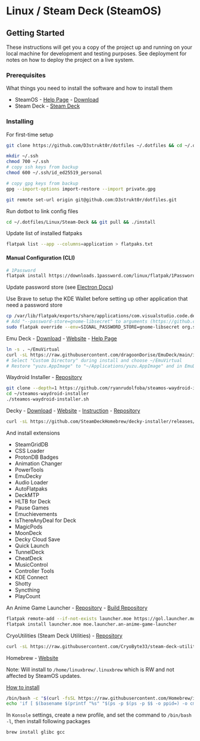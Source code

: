 # Linux / Steam Deck (SteamOS)

## Getting Started

These instructions will get you a copy of the project up and running on your local machine for development and testing purposes. See deployment for notes on how to deploy the project on a live system.

### Prerequisites

What things you need to install the software and how to install them

* SteamOS - [Help Page](https://help.steampowered.com/en/faqs/view/1B71-EDF2-EB6D-2BB3) - [Download](https://store.steampowered.com/steamos/download/?ver=steamdeck&snr=100601___)
* Steam Deck - [Steam Deck](https://www.steamdeck.com/)

### Installing

For first-time setup

```sh
git clone https://github.com/D3strukt0r/dotfiles ~/.dotfiles && cd ~/.dotfiles/Linux/Steam-Deck && ./install

mkdir ~/.ssh
chmod 700 ~/.ssh
# copy ssh keys from backup
chmod 600 ~/.ssh/id_ed25519_personal

# copy gpg keys from backup
gpg --import-options import-restore --import private.gpg

git remote set-url origin git@github.com:D3strukt0r/dotfiles.git
```

Run dotbot to link config files

```sh
cd ~/.dotfiles/Linux/Steam-Deck && git pull && ./install
```

Update list of installed flatpaks

```sh
flatpak list --app --columns=application > flatpaks.txt
```

#### Manual Configuration (CLI)

```bash
# 1Password
flatpak install https://downloads.1password.com/linux/flatpak/1Password.flatpakref
````

Update password store (see [Electron Docs](https://www.electronjs.org/docs/latest/api/safe-storage#safestoragegetselectedstoragebackend-linux))

Use Brave to setup the KDE Wallet before setting up other application that need a password store

```bash
cp /var/lib/flatpak/exports/share/applications/com.visualstudio.code.desktop ~/.local/share/applications/com.visualstudio.code.desktop
# Add "--password-store=gnome-libsecret" to arguments (https://github.com/flathub/com.visualstudio.code/issues/415)
sudo flatpak override --env=SIGNAL_PASSWORD_STORE=gnome-libsecret org.signal.Signal
```

Emu Deck - [Download](https://www.emudeck.com/EmuDeck.desktop) - [Website](https://www.emudeck.com/)  - [Help Page](https://emudeck.github.io/how-to-install-emudeck/steamos/)

```bash
ln -s . ~/EmuVirtual
curl -sL https://raw.githubusercontent.com/dragoonDorise/EmuDeck/main/install.sh | bash
# Select "Custom Directory" during install and choose ~/EmuVirtual
# Restore "yuzu.AppImage" to "~/Applications/yuzu.AppImage" and in EmuDeck set it up by clicking "Reset configuration"
```

Waydroid Installer - [Repository](https://github.com/ryanrudolfoba/SteamOS-Waydroid-Installer)

```bash
git clone --depth=1 https://github.com/ryanrudolfoba/steamos-waydroid-installer ~/steamos-waydroid-installer
cd ~/steamos-waydroid-installer
./steamos-waydroid-installer.sh
```

Decky - [Download](https://decky.xyz/download) - [Website](https://decky.xyz/) - [Instruction](https://wiki.deckbrew.xyz/en/user-guide/install) - [Repository](https://github.com/SteamDeckHomebrew/decky-installer)

```bash
curl -sL https://github.com/SteamDeckHomebrew/decky-installer/releases/latest/download/user_install_script.sh | sudo bash
```

And install extensions

* SteamGridDB
* CSS Loader
* ProtonDB Badges
* Animation Changer
* PowerTools
* EmuDecky
* Audio Loader
* AutoFlatpaks
* DeckMTP
* HLTB for Deck
* Pause Games
* Emuchievements
* IsThereAnyDeal for Deck
* MagicPods
* MoonDeck
* Decky Cloud Save
* Quick Launch
* TunnelDeck
* CheatDeck
* MusicControl
* Controller Tools
* KDE Connect
* Shotty
* Syncthing
* PlayCount

An Anime Game Launcher - [Repository](https://github.com/an-anime-team/an-anime-game-launcher) - [Build Repository](https://github.com/an-anime-team/flatpak-builds)

```bash
flatpak remote-add --if-not-exists launcher.moe https://gol.launcher.moe/gol.launcher.moe.flatpakrepo
flatpak install launcher.moe moe.launcher.an-anime-game-launcher
```

CryoUtilities (Steam Deck Utilities) - [Repository](https://github.com/CryoByte33/steam-deck-utilities)

```bash
curl -sL https://raw.githubusercontent.com/CryoByte33/steam-deck-utilities/main/install.sh | bash -s --
```

Homebrew - [Website](https://brew.sh/)

Note: Will install to `/home/linuxbrew/.linuxbrew` which is RW and not affected by SteamOS updates.

[How to install](https://gist.github.com/uyjulian/105397c59e95f79f488297bb08c39146)

```bash
/bin/bash -c "$(curl -fsSL https://raw.githubusercontent.com/Homebrew/install/HEAD/install.sh)"
echo 'if [ $(basename $(printf "%s" "$(ps -p $(ps -p $$ -o ppid=) -o cmd=)" | cut --delimiter " " --fields 1)) = konsole ] ; then '$'\n''eval "$(/home/linuxbrew/.linuxbrew/bin/brew shellenv)"'$'\n''fi'$'\n' >> ~/.bash_profile
```

In `Konsole` settings, create a new profile, and set the command to `/bin/bash -l`, then install following packages

```bash
brew install glibc gcc
```
